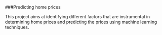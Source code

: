 ###Predicting home prices

This project aims at identifying different factors that are instrumental in determining home prices and predicting the prices using machine learning techniques.
